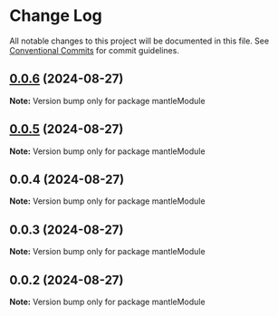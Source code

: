 # Change Log

All notable changes to this project will be documented in this file.
See [Conventional Commits](https://conventionalcommits.org) for commit guidelines.

## [0.0.6](https://github.com/Sid-AssetMantle/mantleModule/compare/mantleModule@0.0.5...mantleModule@0.0.6) (2024-08-27)

**Note:** Version bump only for package mantleModule

## [0.0.5](https://github.com/Sid-AssetMantle/mantleModule/compare/mantleModule@0.0.4...mantleModule@0.0.5) (2024-08-27)

**Note:** Version bump only for package mantleModule

## 0.0.4 (2024-08-27)

**Note:** Version bump only for package mantleModule

## 0.0.3 (2024-08-27)

**Note:** Version bump only for package mantleModule

## 0.0.2 (2024-08-27)

**Note:** Version bump only for package mantleModule
